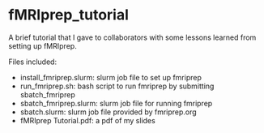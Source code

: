 # fMRIprep_tutorial
A brief tutorial that I gave to collaborators with some lessons learned from setting up fMRIprep.

Files included:
* install_fmriprep.slurm: slurm job file to set up fmriprep
* run_fmriprep.sh: bash script to run fmriprep by submitting sbatch_fmriprep
* sbatch_fmriprep.slurm: slurm job file for running fmriprep
* sbatch.slurm: slurm job file provided by fmriprep.org
* fMRIprep Tutorial.pdf: a pdf of my slides
